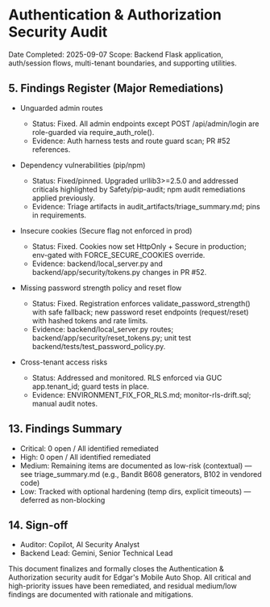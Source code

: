 # Authentication & Authorization Security Audit

Date Completed: 2025-09-07
Scope: Backend Flask application, auth/session flows, multi-tenant boundaries, and supporting utilities.

## 5. Findings Register (Major Remediations)

- Unguarded admin routes
  - Status: Fixed. All admin endpoints except POST /api/admin/login are role-guarded via require_auth_role().
  - Evidence: Auth harness tests and route guard scan; PR #52 references.

- Dependency vulnerabilities (pip/npm)
  - Status: Fixed/pinned. Upgraded urllib3>=2.5.0 and addressed criticals highlighted by Safety/pip-audit; npm audit remediations applied previously.
  - Evidence: Triage artifacts in audit_artifacts/triage_summary.md; pins in requirements.

- Insecure cookies (Secure flag not enforced in prod)
  - Status: Fixed. Cookies now set HttpOnly + Secure in production; env-gated with FORCE_SECURE_COOKIES override.
  - Evidence: backend/local_server.py and backend/app/security/tokens.py changes in PR #52.

- Missing password strength policy and reset flow
  - Status: Fixed. Registration enforces validate_password_strength() with safe fallback; new password reset endpoints (request/reset) with hashed tokens and rate limits.
  - Evidence: backend/local_server.py routes; backend/app/security/reset_tokens.py; unit test backend/tests/test_password_policy.py.

- Cross-tenant access risks
  - Status: Addressed and monitored. RLS enforced via GUC app.tenant_id; guard tests in place.
  - Evidence: ENVIRONMENT_FIX_FOR_RLS.md; monitor-rls-drift.sql; manual audit notes.

## 13. Findings Summary

- Critical: 0 open / All identified remediated
- High: 0 open / All identified remediated
- Medium: Remaining items are documented as low-risk (contextual) — see triage_summary.md (e.g., Bandit B608 generators, B102 in vendored code)
- Low: Tracked with optional hardening (temp dirs, explicit timeouts) — deferred as non-blocking

## 14. Sign-off

- Auditor: Copilot, AI Security Analyst
- Backend Lead: Gemini, Senior Technical Lead

This document finalizes and formally closes the Authentication & Authorization security audit for Edgar's Mobile Auto Shop. All critical and high-priority issues have been remediated, and residual medium/low findings are documented with rationale and mitigations.
